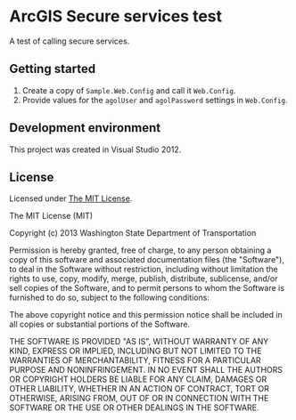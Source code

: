 ﻿# ArcGIS Secure services test #

A test of calling secure services.

## Getting started ##

1. Create a copy of `Sample.Web.Config` and call it `Web.Config`.
2. Provide values for the `agolUser` and `agolPassword` settings in `Web.Config`.

## Development environment ##

This project was created in Visual Studio 2012.

## License ##
Licensed under [The MIT License](http://opensource.org/licenses/MIT).

The MIT License (MIT)

Copyright (c) 2013 Washington State Department of Transportation

Permission is hereby granted, free of charge, to any person obtaining a copy
of this software and associated documentation files (the "Software"), to deal
in the Software without restriction, including without limitation the rights
to use, copy, modify, merge, publish, distribute, sublicense, and/or sell
copies of the Software, and to permit persons to whom the Software is
furnished to do so, subject to the following conditions:

The above copyright notice and this permission notice shall be included in
all copies or substantial portions of the Software.

THE SOFTWARE IS PROVIDED "AS IS", WITHOUT WARRANTY OF ANY KIND, EXPRESS OR
IMPLIED, INCLUDING BUT NOT LIMITED TO THE WARRANTIES OF MERCHANTABILITY,
FITNESS FOR A PARTICULAR PURPOSE AND NONINFRINGEMENT. IN NO EVENT SHALL THE
AUTHORS OR COPYRIGHT HOLDERS BE LIABLE FOR ANY CLAIM, DAMAGES OR OTHER
LIABILITY, WHETHER IN AN ACTION OF CONTRACT, TORT OR OTHERWISE, ARISING FROM,
OUT OF OR IN CONNECTION WITH THE SOFTWARE OR THE USE OR OTHER DEALINGS IN
THE SOFTWARE.

